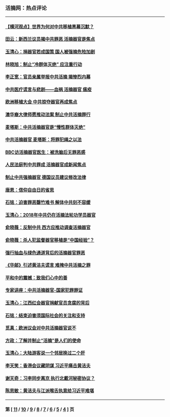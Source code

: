 ### 活摘网：热点评论
---
#### [【横河观点】世界为何对中共移植黑幕沉默？](../../pages/nf5879/n13244249.md?09210430) 
#### [田云：新西兰议员揭中共罪恶 活摘器官是焦点](../../pages/nf5879/n13070629.md?09210430) 
#### [玉清心：捐器官若成国策 国人被强摘危险加剧](../../pages/nf5879/n12802713.md?09210430) 
#### [林晓旭：制止“冷群体灭绝” 应注重行动](../../pages/nf5879/n12779736.md?09210430) 
#### [李正宽：官员亲属举报中共活摘 揭惨烈内幕](../../pages/nf5879/n12684490.md?09210430) 
#### [中共医疗谎言与悲剧——血祸 活摘器官 瘟疫](../../pages/nf5879/n12372103.md?09210430) 
#### [欧洲移植大会 中共掠夺器官再成焦点](../../pages/nf5879/n11538883.md?09210430) 
#### [澳华裔大律师愿推动法案 制止中共活摘罪行](../../pages/nf5879/n11377039.md?09210430) 
#### [麦塔斯：中共活摘器官是“慢性群体灭绝”](../../pages/nf5879/n11350529.md?09210430) 
#### [中共活摘器官 麦塔斯：将罪犯绳之以法](../../pages/nf5879/n11347973.md?09210430) 
#### [BBC访活摘器官医生：被洗脑后无罪恶感](../../pages/nf5879/n11335935.md?09210430) 
#### [人民法庭判中共罪成 活摘器官成新闻焦点](../../pages/nf5879/n11331578.md?09210430) 
#### [制止中共强摘器官 德国议员建议修改法律](../../pages/nf5879/n11249451.md?09210430) 
#### [唐恩：信仰自由日的省思](../../pages/nf5879/n11003525.md?09210430) 
#### [石铭：迫害罪恶罄竹难书  解体中共刻不容缓](../../pages/nf5879/n10942855.md?09210430) 
#### [玉清心：2018年中共仍在活摘法轮功学员器官](../../pages/nf5879/n10914646.md?09210430) 
#### [俞晓薇：反制中共 西方应推动调查活摘器官](../../pages/nf5879/n10794671.md?09210430) 
#### [俞晓薇：杀人犯监督器官移植是“中国经验”？](../../pages/nf5879/n10466427.md?09210430) 
#### [强行抽血与绿色通道背后的活摘器官罪恶](../../pages/nf5879/n10004708.md?09210430) 
#### [《华邮》引述黄洁夫谎言 难掩中共活摘之罪](../../pages/nf5879/n9642309.md?09210430) 
#### [平和中的震撼：致我们心中的善](../../pages/nf5879/n9021123.md?09210430) 
#### [专家讲座：中共活摘器官-国家犯罪罪证](../../pages/nf5879/n8828153.md?09210430) 
#### [玉清心：江西红会器官捐献官员贪腐的背后](../../pages/nf5879/n8522122.md?09210430) 
#### [石铭：结束迫害须国际社会的关注和支持](../../pages/nf5879/n8443497.md?09210430) 
#### [觅真：欧洲议会对中共活摘器官说不](../../pages/nf5879/n8337486.md?09210430) 
#### [方政：了解并制止“活摘”是人们的使命](../../pages/nf5879/n8329214.md?09210430) 
#### [玉清心：大陆游客说一个邻居换过二个肝](../../pages/nf5879/n8291404.md?09210430) 
#### [李天笑：香港会议藏阴谋 习近平痛击黄洁夫](../../pages/nf5879/n8241459.md?09210430) 
#### [谢天奇：习李同步离京 执行北戴河秘密协议？](../../pages/nf5879/n8230418.md?09210430) 
#### [陈思敏：黄洁夫与江派喉舌执意给习近平难堪](../../pages/nf5879/n8222166.md?09210430) 

---
#### 第 [ [11](./11.md?09210430) / [10](./10.md?09210430) / [9](./9.md?09210430) / [8](./8.md?09210430) / [7](./7.md?09210430) / [6](./6.md?09210430) / [5](./5.md?09210430) / [4](./4.md?09210430) ] 页
